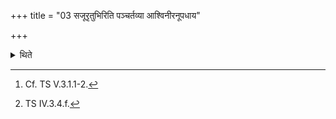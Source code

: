 +++
title = "03 सजूरृतुभिरिति पञ्चर्तव्या आश्विनीरनूपधाय"

+++

<details><summary>थिते</summary>

3. After having placed the Aśvinī bricks he places the five R̥tavyā[^1] (seasonal bricks) with sajūr r̥tubhiḥ....[^2]   

[^1]: Cf. TS V.3.1.1-2.  

[^2]: TS IV.3.4.f.  
</details>
